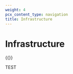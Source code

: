 ```yaml
---
weight: 4
pcx_content_type: navigation
title: Infrastructure
---
```


# Infrastructure

{{<directory-listing>}}

TEST